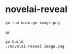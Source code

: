 # novelai-reveal

```bash
go run main.go image.png
```

or

```bash
go build
./novelai-reveal image.png
```
